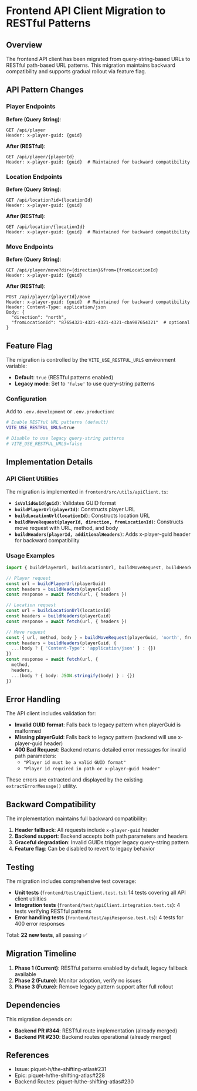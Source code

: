 # Frontend API Client Migration to RESTful Patterns

## Overview

The frontend API client has been migrated from query-string-based URLs to RESTful path-based URL patterns. This migration maintains backward compatibility and supports gradual rollout via feature flag.

## API Pattern Changes

### Player Endpoints

**Before (Query String)**:
```
GET /api/player
Header: x-player-guid: {guid}
```

**After (RESTful)**:
```
GET /api/player/{playerId}
Header: x-player-guid: {guid}  # Maintained for backward compatibility
```

### Location Endpoints

**Before (Query String)**:
```
GET /api/location?id={locationId}
Header: x-player-guid: {guid}
```

**After (RESTful)**:
```
GET /api/location/{locationId}
Header: x-player-guid: {guid}  # Maintained for backward compatibility
```

### Move Endpoints

**Before (Query String)**:
```
GET /api/player/move?dir={direction}&from={fromLocationId}
Header: x-player-guid: {guid}
```

**After (RESTful)**:
```
POST /api/player/{playerId}/move
Header: x-player-guid: {guid}  # Maintained for backward compatibility
Header: Content-Type: application/json
Body: {
  "direction": "north",
  "fromLocationId": "87654321-4321-4321-4321-cba987654321"  # optional
}
```

## Feature Flag

The migration is controlled by the `VITE_USE_RESTFUL_URLS` environment variable:

- **Default**: `true` (RESTful patterns enabled)
- **Legacy mode**: Set to `'false'` to use query-string patterns

### Configuration

Add to `.env.development` or `.env.production`:

```bash
# Enable RESTful URL patterns (default)
VITE_USE_RESTFUL_URLS=true

# Disable to use legacy query-string patterns
# VITE_USE_RESTFUL_URLS=false
```

## Implementation Details

### API Client Utilities

The migration is implemented in `frontend/src/utils/apiClient.ts`:

- **`isValidGuid(guid)`**: Validates GUID format
- **`buildPlayerUrl(playerId)`**: Constructs player URL
- **`buildLocationUrl(locationId)`**: Constructs location URL
- **`buildMoveRequest(playerId, direction, fromLocationId)`**: Constructs move request with URL, method, and body
- **`buildHeaders(playerId, additionalHeaders)`**: Adds x-player-guid header for backward compatibility

### Usage Examples

```typescript
import { buildPlayerUrl, buildLocationUrl, buildMoveRequest, buildHeaders } from '../utils/apiClient'

// Player request
const url = buildPlayerUrl(playerGuid)
const headers = buildHeaders(playerGuid)
const response = await fetch(url, { headers })

// Location request
const url = buildLocationUrl(locationId)
const headers = buildHeaders(playerGuid)
const response = await fetch(url, { headers })

// Move request
const { url, method, body } = buildMoveRequest(playerGuid, 'north', fromLocationId)
const headers = buildHeaders(playerGuid, {
  ...(body ? { 'Content-Type': 'application/json' } : {})
})
const response = await fetch(url, {
  method,
  headers,
  ...(body ? { body: JSON.stringify(body) } : {})
})
```

## Error Handling

The API client includes validation for:

- **Invalid GUID format**: Falls back to legacy pattern when playerGuid is malformed
- **Missing playerGuid**: Falls back to legacy pattern (backend will use x-player-guid header)
- **400 Bad Request**: Backend returns detailed error messages for invalid path parameters:
  - `"Player id must be a valid GUID format"`
  - `"Player id required in path or x-player-guid header"`

These errors are extracted and displayed by the existing `extractErrorMessage()` utility.

## Backward Compatibility

The implementation maintains full backward compatibility:

1. **Header fallback**: All requests include `x-player-guid` header
2. **Backend support**: Backend accepts both path parameters and headers
3. **Graceful degradation**: Invalid GUIDs trigger legacy query-string pattern
4. **Feature flag**: Can be disabled to revert to legacy behavior

## Testing

The migration includes comprehensive test coverage:

- **Unit tests** (`frontend/test/apiClient.test.ts`): 14 tests covering all API client utilities
- **Integration tests** (`frontend/test/apiClient.integration.test.ts`): 4 tests verifying RESTful patterns
- **Error handling tests** (`frontend/test/apiResponse.test.ts`): 4 tests for 400 error responses

Total: **22 new tests**, all passing ✅

## Migration Timeline

1. **Phase 1 (Current)**: RESTful patterns enabled by default, legacy fallback available
2. **Phase 2 (Future)**: Monitor adoption, verify no issues
3. **Phase 3 (Future)**: Remove legacy pattern support after full rollout

## Dependencies

This migration depends on:
- **Backend PR #344**: RESTful route implementation (already merged)
- **Backend PR #230**: Backend routes operational (already merged)

## References

- Issue: piquet-h/the-shifting-atlas#231
- Epic: piquet-h/the-shifting-atlas#228
- Backend Routes: piquet-h/the-shifting-atlas#230
